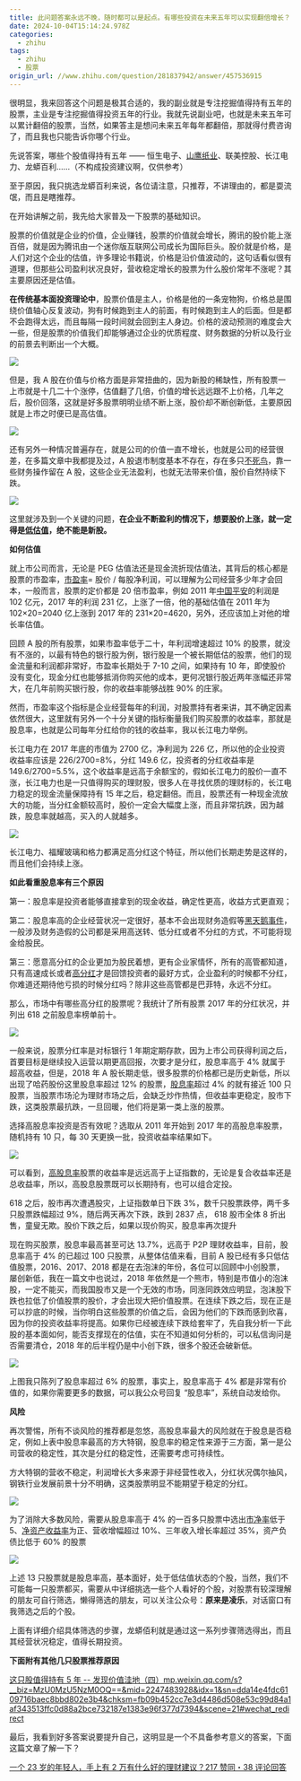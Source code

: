 ```yaml
---
title: 此问题答案永远不晚，随时都可以是起点。有哪些投资在未来五年可以实现翻倍增长？
date: 2024-10-04T15:14:24.978Z
categories:
  - zhihu
tags:
  - zhihu
  - 股票
origin_url: //www.zhihu.com/question/281837942/answer/457536915
---
```

很明显，我来回答这个问题是极其合适的，我的副业就是专注挖掘值得持有五年的股票，主业是专注挖掘值得投资五年的行业。我就先说副业吧，也就是未来五年可以累计翻倍的股票，当然，如果答主是想问未来五年每年都翻倍，那就得付费咨询了，而且我也只能告诉你哪个行业。

先说答案，哪些个股值得持有五年 —— 恒生电子、[山鹰纸业](https://zhida.zhihu.com/search?content_id=113256881\&content_type=Answer\&match_order=1\&q=%E5%B1%B1%E9%B9%B0%E7%BA%B8%E4%B8%9A\&zd_token=eyJhbGciOiJIUzI1NiIsInR5cCI6IkpXVCJ9.eyJpc3MiOiJ6aGlkYV9zZXJ2ZXIiLCJleHAiOjE3MjgyMjc2NTksInEiOiLlsbHpubDnurjkuJoiLCJ6aGlkYV9zb3VyY2UiOiJlbnRpdHkiLCJjb250ZW50X2lkIjoxMTMyNTY4ODEsImNvbnRlbnRfdHlwZSI6IkFuc3dlciIsIm1hdGNoX29yZGVyIjoxLCJ6ZF90b2tlbiI6bnVsbH0.mfSR50uIrSJ_DMzIuQlQOlfYtmm1PN7RESd5QXPr1C8\&zhida_source=entity)、联美控股、长江电力、龙蟒百利……（不构成投资建议啊，仅供参考）

至于原因，我只挑选龙蟒百利来说，各位请注意，只推荐，不讲理由的，都是耍流氓，而且是瞎推荐。

在开始讲解之前，我先给大家普及一下股票的基础知识。

股票的价值就是企业的价值，企业赚钱，股票的价值就会增长，腾讯的股价能上涨百倍，就是因为腾讯由一个迷你版互联网公司成长为国际巨头。股价就是价格，是人们对这个企业的估值，许多理论书籍说，价格是沿价值波动的，这句话看似很有道理，但那些公司盈利状况良好，营收稳定增长的股票为什么股价常年不涨呢？其主要原因还是估值。

**在传统基本面投资理论中**，股票价值是主人，价格是他的一条宠物狗，价格总是围绕价值轴心反复波动，狗有时候跑到主人的前面，有时候跑到主人的后面。但是都不会跑得太远，而且每隔一段时间就会回到主人身边。价格的波动预测的难度会大一些，但是股票的价值我们却能够通过企业的优质程度、财务数据的分析以及行业的前景去判断出一个大概。

![](https://picx.zhimg.com/50/v2-4563529f36dd73e17999167f0693d912_720w.jpg?source=2c26e567)

但是，我 A 股在价值与价格方面是非常扭曲的，因为新股的稀缺性，所有股票一上市就是十几二十个涨停，估值翻了几倍，价值的增长远远跟不上价格，几年之后，股价回落，这就是好多股票明明业绩不断上涨，股价却不断创新低，主要原因就是上市之时便已是高估值。

![](https://pic1.zhimg.com/50/v2-fb92b7799cbf5d4da354e8aa86f301b8_720w.jpg?source=2c26e567)

还有另外一种情况普遍存在，就是公司的价值一直不增长，也就是公司的经营很差，在多篇文章中我都提及过，A 股退市制度基本不存在，存在多只[不死鸟](https://zhida.zhihu.com/search?content_id=113256881\&content_type=Answer\&match_order=1\&q=%E4%B8%8D%E6%AD%BB%E9%B8%9F\&zd_token=eyJhbGciOiJIUzI1NiIsInR5cCI6IkpXVCJ9.eyJpc3MiOiJ6aGlkYV9zZXJ2ZXIiLCJleHAiOjE3MjgyMjc2NTksInEiOiLkuI3mrbvpuJ8iLCJ6aGlkYV9zb3VyY2UiOiJlbnRpdHkiLCJjb250ZW50X2lkIjoxMTMyNTY4ODEsImNvbnRlbnRfdHlwZSI6IkFuc3dlciIsIm1hdGNoX29yZGVyIjoxLCJ6ZF90b2tlbiI6bnVsbH0.6QNtGUmPYQ7YgBdCu8Hd8SLMwPXgU3b8jTTnmwDnlus\&zhida_source=entity)，靠一些财务操作留在 A 股，这些企业无法盈利，也就无法带来价值，股价自然持续下跌。

![](https://pic1.zhimg.com/50/v2-cf461ce5b2a7f88e3ab309237e33968d_720w.jpg?source=2c26e567)

这里就涉及到一个关键的问题，**在企业不断盈利的情况下，想要股价上涨，就一定得是[低估值](https://zhida.zhihu.com/search?content_id=113256881\&content_type=Answer\&match_order=1\&q=%E4%BD%8E%E4%BC%B0%E5%80%BC\&zd_token=eyJhbGciOiJIUzI1NiIsInR5cCI6IkpXVCJ9.eyJpc3MiOiJ6aGlkYV9zZXJ2ZXIiLCJleHAiOjE3MjgyMjc2NTksInEiOiLkvY7kvLDlgLwiLCJ6aGlkYV9zb3VyY2UiOiJlbnRpdHkiLCJjb250ZW50X2lkIjoxMTMyNTY4ODEsImNvbnRlbnRfdHlwZSI6IkFuc3dlciIsIm1hdGNoX29yZGVyIjoxLCJ6ZF90b2tlbiI6bnVsbH0.RgyAXNgPIh1A6c0iWSfW4C-5af-L-Bm7ra1jxDa-8ds\&zhida_source=entity)，绝不能是新股。**

**如何估值**

就上市公司而言，无论是 PEG 估值法还是现金流折现估值法，其背后的核心都是股票的市盈率，[市盈率](https://zhida.zhihu.com/search?content_id=113256881\&content_type=Answer\&match_order=2\&q=%E5%B8%82%E7%9B%88%E7%8E%87\&zd_token=eyJhbGciOiJIUzI1NiIsInR5cCI6IkpXVCJ9.eyJpc3MiOiJ6aGlkYV9zZXJ2ZXIiLCJleHAiOjE3MjgyMjc2NTksInEiOiLluILnm4jnjociLCJ6aGlkYV9zb3VyY2UiOiJlbnRpdHkiLCJjb250ZW50X2lkIjoxMTMyNTY4ODEsImNvbnRlbnRfdHlwZSI6IkFuc3dlciIsIm1hdGNoX29yZGVyIjoyLCJ6ZF90b2tlbiI6bnVsbH0.I_bx9elTqePtVxFUhldAmrxNDqWpW0ALXlt0SYQOpJI\&zhida_source=entity)= 股价 / 每股净利润，可以理解为公司经营多少年才会回本，一般而言，股票的定价都是 20 倍市盈率，例如 2011 年[中国平安](https://zhida.zhihu.com/search?content_id=113256881\&content_type=Answer\&match_order=1\&q=%E4%B8%AD%E5%9B%BD%E5%B9%B3%E5%AE%89\&zd_token=eyJhbGciOiJIUzI1NiIsInR5cCI6IkpXVCJ9.eyJpc3MiOiJ6aGlkYV9zZXJ2ZXIiLCJleHAiOjE3MjgyMjc2NTksInEiOiLkuK3lm73lubPlrokiLCJ6aGlkYV9zb3VyY2UiOiJlbnRpdHkiLCJjb250ZW50X2lkIjoxMTMyNTY4ODEsImNvbnRlbnRfdHlwZSI6IkFuc3dlciIsIm1hdGNoX29yZGVyIjoxLCJ6ZF90b2tlbiI6bnVsbH0.leUYdCunWLlMguTUUSnYNzEFg7uuWLR50yWKf6dV00s\&zhida_source=entity)的利润是 102 亿元，2017 年的利润 231 亿，上涨了一倍，他的基础估值在 2011 年为 102×20=2040 亿上涨到 2017 年的 231×20=4620，另外，还应该加上对他的增长率估值。

回顾 A 股的所有股票，如果市盈率低于二十，年利润增速超过 10% 的股票，就没有不涨的，以最有特色的银行股为例，银行股是一个被长期低估的股票，他们的现金流量和利润都非常好，市盈率长期处于 7-10 之间，如果持有 10 年，即使股价没有变化，现金分红也能够抵消你购买他的成本，更何况银行股近两年涨幅还非常大，在几年前购买银行股，你的收益率能够战胜 90% 的庄家。

然而，市盈率这个指标是企业经营每年的利润，对股票持有者来讲，其不确定因素依然很大，这里就有另外一个十分关键的指标衡量我们购买股票的收益率，那就是股息率，也就是公司每年分红给你的钱的收益率，我以长江电力举例。

长江电力在 2017 年底的市值为 2700 亿，净利润为 226 亿，所以他的企业投资收益率应该是 226/2700=8%，分红 149.6 亿，投资者的分红收益率是 149.6/2700=5.5%，这个收益率是远高于余额宝的，假如长江电力的股价一直不涨，长江电力也是一只值得购买的理财股，很多人在寻找优质的理财标的，长江电力稳定的现金流量保障持有 15 年之后，稳定翻倍。而且，股票还有一种现金流放大的功能，当分红金额较高时，股价一定会大幅度上涨，而且非常抗跌，因为越跌，股息率就越高，买入的人就越多。

![](https://picx.zhimg.com/50/v2-1ffabeb1fc2e4029244c46a6588691eb_720w.jpg?source=2c26e567)

长江电力、福耀玻璃和格力都满足高分红这个特征，所以他们长期走势是这样的，而且他们会持续上涨。

**如此看重股息率有三个原因**

第一：股息率是投资者能够直接拿到的现金收益，确定性更高，收益方式更直观；

第二：股息率高的企业经营状况一定很好，基本不会出现财务造假等[黑天鹅事件](https://zhida.zhihu.com/search?content_id=113256881\&content_type=Answer\&match_order=1\&q=%E9%BB%91%E5%A4%A9%E9%B9%85%E4%BA%8B%E4%BB%B6\&zd_token=eyJhbGciOiJIUzI1NiIsInR5cCI6IkpXVCJ9.eyJpc3MiOiJ6aGlkYV9zZXJ2ZXIiLCJleHAiOjE3MjgyMjc2NTksInEiOiLpu5HlpKnpuYXkuovku7YiLCJ6aGlkYV9zb3VyY2UiOiJlbnRpdHkiLCJjb250ZW50X2lkIjoxMTMyNTY4ODEsImNvbnRlbnRfdHlwZSI6IkFuc3dlciIsIm1hdGNoX29yZGVyIjoxLCJ6ZF90b2tlbiI6bnVsbH0.jUvOgogrdq97TK-eQt4hoQY6GLaNBOE2a4dmum3ealQ\&zhida_source=entity)，一般涉及财务造假的公司都是采用高送转、低分红或者不分红的方式，不可能将现金给股民。

第三：愿意高分红的企业更加为股民着想，更有企业家情怀，所有的高管都知道，只有高速成长或者[高分红](https://zhida.zhihu.com/search?content_id=113256881\&content_type=Answer\&match_order=3\&q=%E9%AB%98%E5%88%86%E7%BA%A2\&zd_token=eyJhbGciOiJIUzI1NiIsInR5cCI6IkpXVCJ9.eyJpc3MiOiJ6aGlkYV9zZXJ2ZXIiLCJleHAiOjE3MjgyMjc2NTksInEiOiLpq5jliIbnuqIiLCJ6aGlkYV9zb3VyY2UiOiJlbnRpdHkiLCJjb250ZW50X2lkIjoxMTMyNTY4ODEsImNvbnRlbnRfdHlwZSI6IkFuc3dlciIsIm1hdGNoX29yZGVyIjozLCJ6ZF90b2tlbiI6bnVsbH0.RtsxF9pZ-6PmVe2MJBXoo4OOTAo479LrCh8QcJ-RjQ8\&zhida_source=entity)才是回馈投资者的最好方式，企业盈利的时候都不分红，你难道还期待他亏损的时候分红吗？除非这些高管都是巴菲特，永远不分红。

那么，市场中有哪些高分红的股票呢？我统计了所有股票 2017 年的分红状况，并列出 618 之前股息率榜单前十。

![](https://picx.zhimg.com/50/v2-25e50e1e25bca5fe18b07d3a003929d2_720w.jpg?source=2c26e567)

一般来说，股票分红率是对标银行 1 年期定期存款，因为上市公司获得利润之后，首要目标是继续投入运营以期更高回报，次要才是分红，股息率高于 4% 就属于超高收益，但是，2018 年 A 股长期走低，很多股票的价格都已是历史新低，所以出现了哈药股份这里股息率超过 12% 的股票，[股息率](https://zhida.zhihu.com/search?content_id=113256881\&content_type=Answer\&match_order=9\&q=%E8%82%A1%E6%81%AF%E7%8E%87\&zd_token=eyJhbGciOiJIUzI1NiIsInR5cCI6IkpXVCJ9.eyJpc3MiOiJ6aGlkYV9zZXJ2ZXIiLCJleHAiOjE3MjgyMjc2NTksInEiOiLogqHmga_njociLCJ6aGlkYV9zb3VyY2UiOiJlbnRpdHkiLCJjb250ZW50X2lkIjoxMTMyNTY4ODEsImNvbnRlbnRfdHlwZSI6IkFuc3dlciIsIm1hdGNoX29yZGVyIjo5LCJ6ZF90b2tlbiI6bnVsbH0.cR39CvXbCY-ox688aqUHEqg93Z5ykCMzUPH_rJls6WM\&zhida_source=entity)超过 4% 的就有接近 100 只股票，当股票市场沦为理财市场之后，会缺乏炒作热情，但收益率更稳定，股市下跌，这类股票最抗跌，一旦回暖，他们将是第一类上涨的股票。

选择高股息率投资是否有效呢？选取从 2011 年开始到 2017 年的高股息率股票，随机持有 10 只，每 30 天更换一批，投资收益率结果如下。

![](https://picx.zhimg.com/50/v2-f31666fd7933b94b3d6240f421004532_720w.jpg?source=2c26e567)

可以看到，[高股息率](https://zhida.zhihu.com/search?content_id=113256881\&content_type=Answer\&match_order=3\&q=%E9%AB%98%E8%82%A1%E6%81%AF%E7%8E%87\&zd_token=eyJhbGciOiJIUzI1NiIsInR5cCI6IkpXVCJ9.eyJpc3MiOiJ6aGlkYV9zZXJ2ZXIiLCJleHAiOjE3MjgyMjc2NTksInEiOiLpq5jogqHmga_njociLCJ6aGlkYV9zb3VyY2UiOiJlbnRpdHkiLCJjb250ZW50X2lkIjoxMTMyNTY4ODEsImNvbnRlbnRfdHlwZSI6IkFuc3dlciIsIm1hdGNoX29yZGVyIjozLCJ6ZF90b2tlbiI6bnVsbH0.WcuzuBcAnMHlnMPFQ2PVdSFeMyBHeRMfPzPP6PrP0J0\&zhida_source=entity)股票的收益率是远远高于上证指数的，无论是复合收益率还是总收益率，所以，高股息股票既可以长期持有，也可以组合定投。

618 之后，股市再次遭遇股灾，上证指数单日下跌 3%，数千只股票跌停，两千多只股票跌幅超过 9%，随后两天再次下跌，跌到 2837 点， 618 股市全体 8 折出售，童叟无欺。股价下跌之后，如果以现价购买，股息率再次提升

现在购买股票，股息率最高甚至可达 13.7%，远高于 P2P 理财收益率，目前，股息率高于 4% 的已超过 100 只股票，从整体估值来看，目前 A 股已经有多只低估值股票，2016、2017、2018 都是在去泡沫的年份，各位可以回顾中小创股票，屡创新低，我在一篇文中也说过，2018 年依然是一个熊市，特别是市值小的泡沫股，一定不能买，而我国股市又是一个无效的市场，同涨同跌效应明显，泡沫股下跌也拉低了价值股票的股价，才会出现大把价值股票。在连续下跌之后，现在正是可以抄底的时候，当你明白这些股票的价值之后，会因为他们的下跌而感到欣喜，因为你的投资收益率将提高。如果你已经被连续下跌给套牢了，先自我分析一下此股的基本面如何，能否支撑现在的估值，实在不知道如何分析的，可以私信询问是否需要清仓，2018 年的后半程仍是中小创下跌，很多个股还会破新低。

![](https://picx.zhimg.com/50/v2-440b3f2455bf3e35753ec8d7c62f9aca_720w.jpg?source=2c26e567)

上图我只陈列了股息率超过 6% 的股票，事实上，股息率高于 4% 都是非常有价值的，如果你需要更多的数据，可以我公众号回复 “股息率”，系统自动发给你。

**风险**

再次警惕，所有不谈风险的推荐都是忽悠，高股息率最大的风险就在于股息是否稳定，例如上表中股息率最高的方大特钢，股息率的稳定性来源于三方面，第一是公司营收的稳定性，其次是分红的稳定性，还需要考虑可持续性。

方大特钢的营收不稳定，利润增长大多来源于非经营性收入，分红状况偶尔抽风，钢铁行业发展前景十分不明确，这类股票明显不能期望于稳定的分红。

![](https://picx.zhimg.com/50/v2-fa405ed48b051089b958b24443c9ea54_720w.jpg?source=2c26e567)

为了消除大多数风险，需要从股息率高于 4% 的一百多只股票中选出[市净率](https://zhida.zhihu.com/search?content_id=113256881\&content_type=Answer\&match_order=1\&q=%E5%B8%82%E5%87%80%E7%8E%87\&zd_token=eyJhbGciOiJIUzI1NiIsInR5cCI6IkpXVCJ9.eyJpc3MiOiJ6aGlkYV9zZXJ2ZXIiLCJleHAiOjE3MjgyMjc2NTksInEiOiLluILlh4DnjociLCJ6aGlkYV9zb3VyY2UiOiJlbnRpdHkiLCJjb250ZW50X2lkIjoxMTMyNTY4ODEsImNvbnRlbnRfdHlwZSI6IkFuc3dlciIsIm1hdGNoX29yZGVyIjoxLCJ6ZF90b2tlbiI6bnVsbH0.tAdBn-1wSskDciyof65VBqfOG48xYmhEtmPK7Dz_WU4\&zhida_source=entity)低于 5、[净资产收益率](https://zhida.zhihu.com/search?content_id=113256881\&content_type=Answer\&match_order=1\&q=%E5%87%80%E8%B5%84%E4%BA%A7%E6%94%B6%E7%9B%8A%E7%8E%87\&zd_token=eyJhbGciOiJIUzI1NiIsInR5cCI6IkpXVCJ9.eyJpc3MiOiJ6aGlkYV9zZXJ2ZXIiLCJleHAiOjE3MjgyMjc2NTksInEiOiLlh4DotYTkuqfmlLbnm4rnjociLCJ6aGlkYV9zb3VyY2UiOiJlbnRpdHkiLCJjb250ZW50X2lkIjoxMTMyNTY4ODEsImNvbnRlbnRfdHlwZSI6IkFuc3dlciIsIm1hdGNoX29yZGVyIjoxLCJ6ZF90b2tlbiI6bnVsbH0.NGXCa2vnuSTK3avkJzzZeOySF45W5CXr8BomIbJfHYw\&zhida_source=entity)为正、营收增幅超过 10%、三年收入增长率超过 35%，资产负债比低于 60% 的股票

![](https://pica.zhimg.com/50/v2-567dfd633e81cc4a957fa92d45ff47b4_720w.jpg?source=2c26e567)

上述 13 只股票就是股息率高，基本面好，处于低估值状态的个股，当然，我们不可能每一只股票都买，需要从中详细挑选一些个人看好的个股，对股票有较深理解的朋友可自行筛选，懒得筛选的朋友，可以关注公众号：**原来是凌乐**，对话窗口有我筛选之后的个股。

上面有详细介绍具体筛选的步骤，龙蟒佰利就是通过这一系列步骤筛选得出，而且其经营状况稳定，值得长期投资。

**下面附有其他几只股票推荐原因**

[](https://link.zhihu.com/?target=http%3A//mp.weixin.qq.com/s%3F__biz%3DMzU0MzU5NzM0OQ%3D%3D%26mid%3D2247483803%26idx%3D1%26sn%3Df77d33a5af0b363b807a18545bfd45b5%26chksm%3Dfb09b7d1cc7e3ec7ded903046dab36123c64658bf5c0924e09c54ef1d8f3fa85cfeaac9c3ac5%26scene%3D21%23wechat_redirect)

[](https://link.zhihu.com/?target=http%3A//mp.weixin.qq.com/s%3F__biz%3DMzU0MzU5NzM0OQ%3D%3D%26mid%3D2247483833%26idx%3D1%26sn%3D8addde170dfaace13e941091ce1877bd%26chksm%3Dfb09b7f3cc7e3ee5ab2a0a6df7ff13cd02a827e6cc430be0b9246dff0ac48146816479d03866%26scene%3D21%23wechat_redirect)

[](https://link.zhihu.com/?target=http%3A//mp.weixin.qq.com/s%3F__biz%3DMzU0MzU5NzM0OQ%3D%3D%26mid%3D2247483912%26idx%3D1%26sn%3Db0e9b45085380e967979bd6b182d1167%26chksm%3Dfb09b442cc7e3d549855623296afd9c2b56a13f1a29c8d169fd81e290cf5529e762b50c3c624%26scene%3D21%23wechat_redirect)

[这只股值得持有 5 年 -- 发现价值洼地（四）​mp.weixin.qq.com/s?\_\_biz=MzU0MzU5NzM0OQ==\&mid=2247483928\&idx=1\&sn=dda14e4fdc6109716baec8bbd802e3b4\&chksm=fb09b452cc7e3d4486d508e53c99d84a1af343513ffc0d88a2bce732187e1383e96f377d7394\&scene=21#wechat\_redirect](https://link.zhihu.com/?target=http%3A//mp.weixin.qq.com/s%3F__biz%3DMzU0MzU5NzM0OQ%3D%3D%26mid%3D2247483928%26idx%3D1%26sn%3Ddda14e4fdc6109716baec8bbd802e3b4%26chksm%3Dfb09b452cc7e3d4486d508e53c99d84a1af343513ffc0d88a2bce732187e1383e96f377d7394%26scene%3D21%23wechat_redirect)

最后，我看到好多答案说要提升自己，这明显是一个不具备参考意义的答案，下面这篇文章了解一下？

[一个 23 岁的年轻人，手上有 2 万有什么好的理财建议？217 赞同・38 评论回答](https://www.zhihu.com/question/268165456/answer/361877514)
